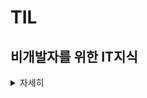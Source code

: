 # TIL
## 비개발자를 위한 IT지식
<details>
<summary>자세히</summary>

* [컴퓨터 구성요소](https://github.com/winterkang/TIL/blob/master/%EB%B9%84%EA%B0%9C%EB%B0%9C%EC%9E%90%EB%A5%BC_%EC%9C%84%ED%95%9C_IT%EC%A7%80%EC%8B%9D.md#%EC%BB%B4%ED%93%A8%ED%84%B0-%EA%B5%AC%EC%84%B1%EC%9A%94%EC%86%8C)
* [운영체제](https://github.com/winterkang/TIL/blob/master/%EB%B9%84%EA%B0%9C%EB%B0%9C%EC%9E%90%EB%A5%BC_%EC%9C%84%ED%95%9C_IT%EC%A7%80%EC%8B%9D.md#%EC%9A%B4%EC%98%81%EC%B2%B4%EC%A0%9Coperating-system)
* [네트워크](https://github.com/winterkang/TIL/blob/master/%EB%B9%84%EA%B0%9C%EB%B0%9C%EC%9E%90%EB%A5%BC_%EC%9C%84%ED%95%9C_IT%EC%A7%80%EC%8B%9D.md#%EB%84%A4%ED%8A%B8%EC%9B%8C%ED%81%ACnetwork)
* [Front-End](https://github.com/winterkang/TIL/blob/master/%EB%B9%84%EA%B0%9C%EB%B0%9C%EC%9E%90%EB%A5%BC_%EC%9C%84%ED%95%9C_IT%EC%A7%80%EC%8B%9D.md#front-endclient)
* [Back-End](https://github.com/winterkang/TIL/blob/master/%EB%B9%84%EA%B0%9C%EB%B0%9C%EC%9E%90%EB%A5%BC_%EC%9C%84%ED%95%9C_IT%EC%A7%80%EC%8B%9D.md#back-endserver)
* [Framework](https://github.com/winterkang/TIL/blob/master/%EB%B9%84%EA%B0%9C%EB%B0%9C%EC%9E%90%EB%A5%BC_%EC%9C%84%ED%95%9C_IT%EC%A7%80%EC%8B%9D.md#framework)
* [Library](https://github.com/winterkang/TIL/blob/master/%EB%B9%84%EA%B0%9C%EB%B0%9C%EC%9E%90%EB%A5%BC_%EC%9C%84%ED%95%9C_IT%EC%A7%80%EC%8B%9D.md#library)
* [DB](https://github.com/winterkang/TIL/blob/master/%EB%B9%84%EA%B0%9C%EB%B0%9C%EC%9E%90%EB%A5%BC_%EC%9C%84%ED%95%9C_IT%EC%A7%80%EC%8B%9D.md#databasedb)



<details>

##  markdown

<details>
<summary>자세히</summary>

* [마크다운 개요](https://github.com/winterkang/TIL/blob/master/markdown.md#%EB%A7%88%ED%81%AC%EB%8B%A4%EC%9A%B4-%EA%B0%9C%EC%9A%94)
* [마크다운 특징](https://github.com/winterkang/TIL/blob/master/markdown.md#%EB%A7%88%ED%81%AC%EB%8B%A4%EC%9A%B4-%ED%8A%B9%EC%A7%95)
* [마크다운 활용 예](https://github.com/winterkang/TIL/blob/master/markdown.md#%EB%A7%88%ED%81%AC%EB%8B%A4%EC%9A%B4-%ED%99%9C%EC%9A%A9-%EC%98%88)
* [마크다운 문법](https://github.com/winterkang/TIL/blob/master/markdown.md#%EB%A7%88%ED%81%AC%EB%8B%A4%EC%9A%B4-%EB%AC%B8%EB%B2%95)
</details>

## Git/Github

<details>
<summary>자세히</summary>

* [CLI](https://github.com/winterkang/TIL/blob/master/git.md#cli-command-line-iterface)
* [디렉토리 관리](https://github.com/winterkang/TIL/blob/master/git.md#%EB%94%94%EB%A0%89%ED%86%A0%EB%A6%AC-%EA%B4%80%EB%A6%AC)
* [Git](https://github.com/winterkang/TIL/blob/master/git.md#git)
* [분산버전관리시스템](https://github.com/winterkang/TIL/blob/master/git.md#%EB%B6%84%EC%82%B0%EB%B2%84%EC%A0%84%EA%B4%80%EB%A6%AC%EC%8B%9C%EC%8A%A4%ED%85%9Cdvcs)
* [원격저장소](https://github.com/winterkang/TIL/blob/master/git.md#%EC%9B%90%EA%B2%A9%EC%A0%80%EC%9E%A5%EC%86%8C-remote-repository)
* [Git 버전 관리 흐름](https://github.com/winterkang/TIL/blob/master/git.md#git-%EB%B2%84%EC%A0%84-%EA%B4%80%EB%A6%AC-%ED%9D%90%EB%A6%84)
* [git파일 생성 방법](https://github.com/winterkang/TIL/blob/master/git.md#git-%ED%8C%8C%EC%9D%BC-%EC%83%9D%EC%84%B1-%EB%B0%A9%EB%B2%95)
* [git init](https://github.com/winterkang/TIL/blob/master/git.md#git-init)
* [버전 기록 흐름](https://github.com/winterkang/TIL/blob/master/git.md#%EB%B2%84%EC%A0%84-%EA%B8%B0%EB%A1%9D-%ED%9D%90%EB%A6%84)
* [현재 상태 확인](https://github.com/winterkang/TIL/blob/master/git.md#%ED%98%84%EC%9E%AC-%EC%83%81%ED%83%9C%EB%A5%BC-%EC%96%B4%EB%96%BB%EA%B2%8C-%EC%95%8C-%EC%88%98-%EC%9E%88%EC%9D%84%EA%B9%8C)
* [git 기초 명령어](https://github.com/winterkang/TIL/blob/master/git.md#git-%EA%B8%B0%EC%B4%88-%EB%AA%85%EB%A0%B9%EC%96%B4)
* [git 설정 파일](https://github.com/winterkang/TIL/blob/master/git.md#git-%EC%84%A4%EC%A0%95-%ED%8C%8C%EC%9D%BC-config)
* [pull vs clone](https://github.com/winterkang/TIL/blob/master/git.md#clone-vs-pull)
* [push conflict](https://github.com/winterkang/TIL/blob/master/git.md#push-conflict)
* [.gitignore](https://github.com/winterkang/TIL/blob/master/git.md#gitignore)
* [총정리](https://github.com/winterkang/TIL/blob/master/git.md#%EC%B4%9D%EC%A0%95%EB%A6%AC)

</br>

* [Branch](https://github.com/winterkang/TIL/blob/master/git_2.md#branch)
* [Branch 명령어](https://github.com/winterkang/TIL/blob/master/git_2.md#branch-%EB%AA%85%EB%A0%B9%EC%96%B4)
* [Merge](https://github.com/winterkang/TIL/blob/master/git_2.md#merge)
* [Git Flow](https://github.com/winterkang/TIL/blob/master/git_2.md#git-flow)
* [Fork](https://github.com/winterkang/TIL/blob/master/git_2.md#fork)

</details>